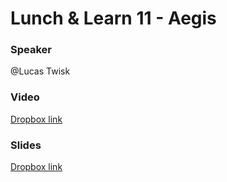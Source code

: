 # Lunch & Learn 11 - Aegis

### Speaker
@Lucas Twisk

### Video
[Dropbox link](https://drive.google.com/open?id=1LElcPu8tm46WRcO_-wjFv3JWiGiDM6uv)

### Slides
[Dropbox link](https://drive.google.com/open?id=1KJhslca12lqmCY1C9pxHdXatDfOhbh8F)
